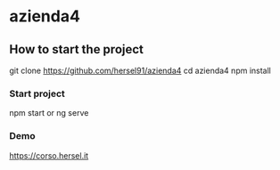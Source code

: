 # azienda4
## How to start the project
git clone https://github.com/hersel91/azienda4
cd azienda4
npm install

### Start project
npm start or ng serve


### Demo
https://corso.hersel.it
